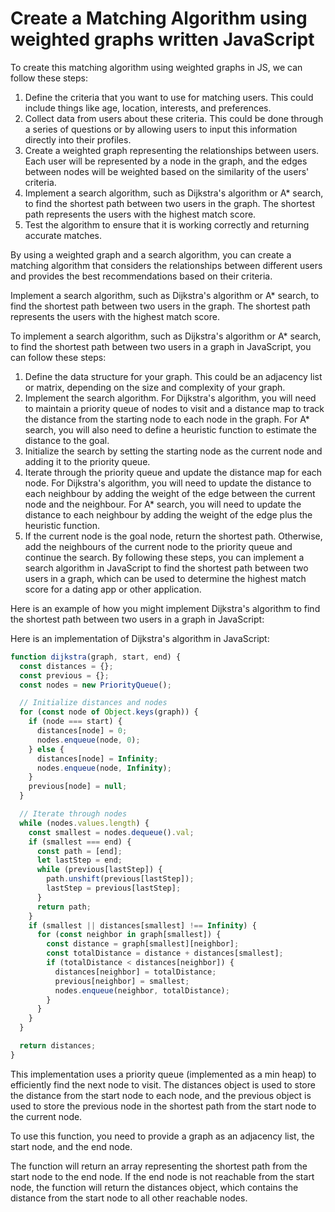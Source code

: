 # Create a Matching Algorithm using weighted graphs written JavaScript

To create this matching algorithm using weighted graphs in JS, we can follow these steps:

1. Define the criteria that you want to use for matching users. This could include things like age, location, interests, and preferences.
2. Collect data from users about these criteria. This could be done through a series of questions or by allowing users to input this information directly into their profiles.
3. Create a weighted graph representing the relationships between users. Each user will be represented by a node in the graph, and the edges between nodes will be weighted based on the similarity of the users' criteria.
4. Implement a search algorithm, such as Dijkstra's algorithm or A* search, to find the shortest path between two users in the graph. The shortest path represents the users with the highest match score.
5. Test the algorithm to ensure that it is working correctly and returning accurate matches.

By using a weighted graph and a search algorithm, you can create a matching algorithm that considers the relationships between different users and provides the best recommendations based on their criteria.

Implement a search algorithm, such as Dijkstra's algorithm or A* search, to find the shortest path between two users in the graph. The shortest path represents the users with the highest match score.

To implement a search algorithm, such as Dijkstra's algorithm or A* search, to find the shortest path between two users in a graph in JavaScript, you can follow these steps:

1. Define the data structure for your graph. This could be an adjacency list or matrix, depending on the size and complexity of your graph.
2. Implement the search algorithm. For Dijkstra's algorithm, you will need to maintain a priority queue of nodes to visit and a distance map to track the distance from the starting node to each node in the graph. For A* search, you will also need to define a heuristic function to estimate the distance to the goal.
3. Initialize the search by setting the starting node as the current node and adding it to the priority queue.
4. Iterate through the priority queue and update the distance map for each node. For Dijkstra's algorithm, you will need to update the distance to each neighbour by adding the weight of the edge between the current node and the neighbour. For A* search, you will need to update the distance to each neighbour by adding the weight of the edge plus the heuristic function.
5. If the current node is the goal node, return the shortest path. Otherwise, add the neighbours of the current node to the priority queue and continue the search.
By following these steps, you can implement a search algorithm in JavaScript to find the shortest path between two users in a graph, which can be used to determine the highest match score for a dating app or other application.

Here is an example of how you might implement Dijkstra's algorithm to find the shortest path between two users in a graph in JavaScript:

Here is an implementation of Dijkstra's algorithm in JavaScript:

```JavaScript
function dijkstra(graph, start, end) {
  const distances = {};
  const previous = {};
  const nodes = new PriorityQueue();

  // Initialize distances and nodes
  for (const node of Object.keys(graph)) {
    if (node === start) {
      distances[node] = 0;
      nodes.enqueue(node, 0);
    } else {
      distances[node] = Infinity;
      nodes.enqueue(node, Infinity);
    }
    previous[node] = null;
  }

  // Iterate through nodes
  while (nodes.values.length) {
    const smallest = nodes.dequeue().val;
    if (smallest === end) {
      const path = [end];
      let lastStep = end;
      while (previous[lastStep]) {
        path.unshift(previous[lastStep]);
        lastStep = previous[lastStep];
      }
      return path;
    }
    if (smallest || distances[smallest] !== Infinity) {
      for (const neighbor in graph[smallest]) {
        const distance = graph[smallest][neighbor];
        const totalDistance = distance + distances[smallest];
        if (totalDistance < distances[neighbor]) {
          distances[neighbor] = totalDistance;
          previous[neighbor] = smallest;
          nodes.enqueue(neighbor, totalDistance);
        }
      }
    }
  }

  return distances;
}
```

This implementation uses a priority queue (implemented as a min heap) to efficiently find the next node to visit. The distances object is used to store the distance from the start node to each node, and the previous object is used to store the previous node in the shortest path from the start node to the current node.

To use this function, you need to provide a graph as an adjacency list, the start node, and the end node.

The function will return an array representing the shortest path from the start node to the end node. If the end node is not reachable from the start node, the function will return the distances object, which contains the distance from the start node to all other reachable nodes.
